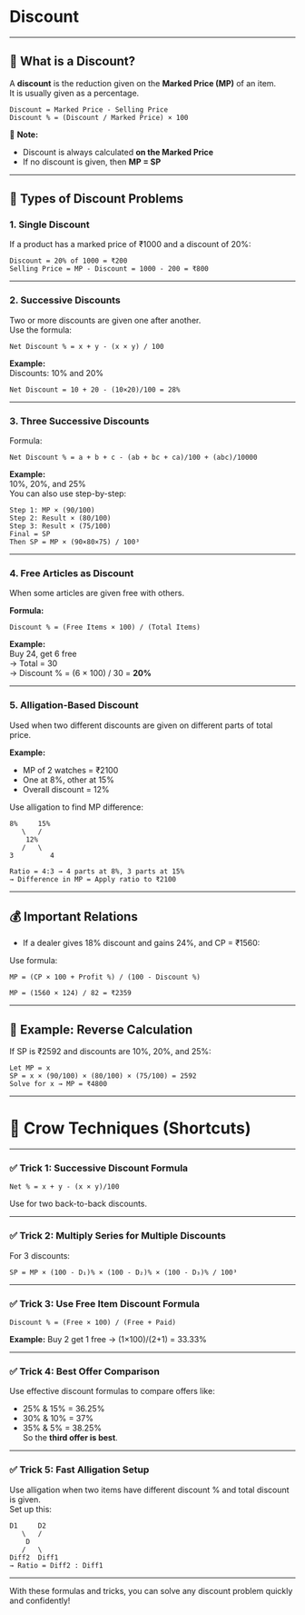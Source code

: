 # Discount

---

## 🛒 What is a Discount?

A **discount** is the reduction given on the **Marked Price (MP)** of an item.  
It is usually given as a percentage.

```
Discount = Marked Price - Selling Price  
Discount % = (Discount / Marked Price) × 100
```

📌 **Note:**  
- Discount is always calculated **on the Marked Price**
- If no discount is given, then **MP = SP**

---

## 🔹 Types of Discount Problems

### 1. **Single Discount**

If a product has a marked price of ₹1000 and a discount of 20%:

```
Discount = 20% of 1000 = ₹200  
Selling Price = MP - Discount = 1000 - 200 = ₹800
```

---

### 2. **Successive Discounts**

Two or more discounts are given one after another.  
Use the formula:

```
Net Discount % = x + y - (x × y) / 100
```

**Example:**  
Discounts: 10% and 20%

```
Net Discount = 10 + 20 - (10×20)/100 = 28%
```

---

### 3. **Three Successive Discounts**

Formula:
```
Net Discount % = a + b + c - (ab + bc + ca)/100 + (abc)/10000
```

**Example:**  
10%, 20%, and 25%  
You can also use step-by-step:

```
Step 1: MP × (90/100)  
Step 2: Result × (80/100)  
Step 3: Result × (75/100)  
Final = SP  
Then SP = MP × (90×80×75) / 100³
```

---

### 4. **Free Articles as Discount**

When some articles are given free with others.

**Formula:**
```
Discount % = (Free Items × 100) / (Total Items)
```

**Example:**  
Buy 24, get 6 free  
→ Total = 30  
→ Discount % = (6 × 100) / 30 = **20%**

---

### 5. **Alligation-Based Discount**

Used when two different discounts are given on different parts of total price.

**Example:**
- MP of 2 watches = ₹2100  
- One at 8%, other at 15%  
- Overall discount = 12%

Use alligation to find MP difference:
```
8%     15%  
   \   /
    12%  
   /   \
3         4

Ratio = 4:3 → 4 parts at 8%, 3 parts at 15%
→ Difference in MP = Apply ratio to ₹2100
```

---

## 💰 Important Relations

- If a dealer gives 18% discount and gains 24%, and CP = ₹1560:

Use formula:
```
MP = (CP × 100 + Profit %) / (100 - Discount %)

MP = (1560 × 124) / 82 = ₹2359
```

---

## 🔢 Example: Reverse Calculation

If SP is ₹2592 and discounts are 10%, 20%, and 25%:

```
Let MP = x  
SP = x × (90/100) × (80/100) × (75/100) = 2592  
Solve for x → MP = ₹4800
```

---

# 🧠 Crow Techniques (Shortcuts)

---

### ✅ Trick 1: Successive Discount Formula  
```
Net % = x + y - (x × y)/100
```
Use for two back-to-back discounts.

---

### ✅ Trick 2: Multiply Series for Multiple Discounts  
For 3 discounts:
```
SP = MP × (100 - D₁)% × (100 - D₂)% × (100 - D₃)% / 100³
```

---

### ✅ Trick 3: Use Free Item Discount Formula  
```
Discount % = (Free × 100) / (Free + Paid)
```

**Example:** Buy 2 get 1 free → (1×100)/(2+1) = 33.33%

---

### ✅ Trick 4: Best Offer Comparison  
Use effective discount formulas to compare offers like:
- 25% & 15% = 36.25%
- 30% & 10% = 37%
- 35% & 5% = 38.25%  
So the **third offer is best**.

---

### ✅ Trick 5: Fast Alligation Setup  
Use alligation when two items have different discount % and total discount is given.  
Set up this:

```
D1     D2  
   \   /
    D  
   /   \
Diff2  Diff1  
→ Ratio = Diff2 : Diff1
```

---

With these formulas and tricks, you can solve any discount problem quickly and confidently!
